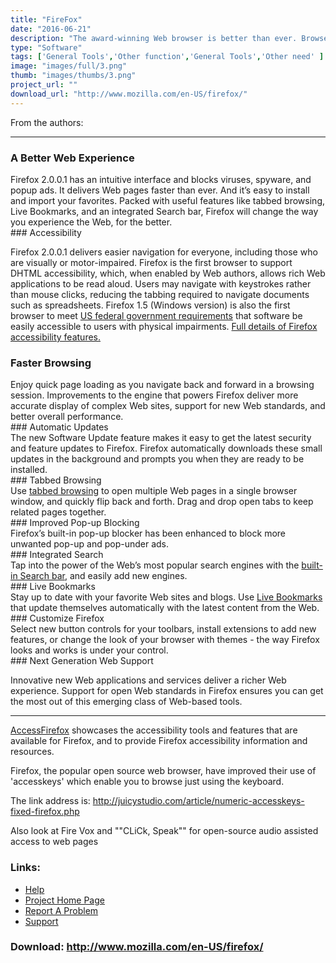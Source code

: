 ```yaml
---
title: "FireFox"
date: "2016-06-21"
description: "The award-winning Web browser is better than ever. Browse the Web with confidence - Firefox protects you from viruses, spyware and pop-ups. Enjoy improvements to performance, ease of use and privacy. It\'s easy to import your favorites and settings and get started. Download Firefox now and get the most out of the Web."
type: "Software"
tags: ['General Tools','Other function','General Tools','Other need' ]
image: "images/full/3.png"
thumb: "images/thumbs/3.png"
project_url: ""
download_url: "http://www.mozilla.com/en-US/firefox/"
---
```

From the authors:  

--------------------

### A Better Web Experience

<div class="" id="" maincontent="" right="">Firefox 2.0.0.1 has an intuitive interface and blocks viruses, spyware, and popup ads. It delivers Web pages faster than ever. And it’s easy to install and import your favorites. Packed with useful features like tabbed browsing, Live Bookmarks, and an integrated Search bar, Firefox will change the way you experience the Web, for the better.  
  
</div>### Accessibility

Firefox 2.0.0.1 delivers easier navigation for everyone, including those who are visually or motor-impaired. Firefox is the first browser to support DHTML accessibility, which, when enabled by Web authors, allows rich Web applications to be read aloud. Users may navigate with keystrokes rather than mouse clicks, reducing the tabbing required to navigate documents such as spreadsheets. Firefox 1.5 (Windows version) is also the first browser to meet <a href="">US federal government requirements</a> that software be easily accessible to users with physical impairments. <a _self="" href="" target="">Full details of Firefox accessibility features.</a>

### Faster Browsing

<div class="" id="" maincontent="" right="">Enjoy quick page loading as you navigate back and forward in a browsing session. Improvements to the engine that powers Firefox deliver more accurate display of complex Web sites, support for new Web standards, and better overall performance.  
  
</div>### Automatic Updates

<div class="" id="" maincontent="" right="">The new Software Update feature makes it easy to get the latest security and feature updates to Firefox. Firefox automatically downloads these small updates in the background and prompts you when they are ready to be installed.  
  
</div>### Tabbed Browsing

<div class="" id="" maincontent="" right="">Use <a href="">tabbed browsing</a> to open multiple Web pages in a single browser window, and quickly flip back and forth. Drag and drop open tabs to keep related pages together.  
  
</div>### Improved Pop-up Blocking

<div class="" id="" maincontent="" right="">Firefox’s built-in pop-up blocker has been enhanced to block more unwanted pop-up and pop-under ads.  
  
</div>### Integrated Search

<div class="" id="" maincontent="" right="">Tap into the power of the Web’s most popular search engines with the <a href="">built-in Search bar</a>, and easily add new engines.  
  
</div>### Live Bookmarks

<div class="" id="" maincontent="" right="">Stay up to date with your favorite Web sites and blogs. Use <a href="">Live Bookmarks</a> that update themselves automatically with the latest content from the Web.  
  
</div>### Customize Firefox

<div class="" id="" maincontent="" right="">Select new button controls for your toolbars, install extensions to add new features, or change the look of your browser with themes - the way Firefox looks and works is under your control.  
  
</div>### Next Generation Web Support

Innovative new Web applications and services deliver a richer Web experience. Support for open Web standards in Firefox ensures you can get the most out of this emerging class of Web-based tools.

- - - - - -

<a _self="" href="" target="">AccessFirefox</a> showcases the accessibility tools and features that are available for Firefox, and to provide Firefox accessibility information and resources.

Firefox, the popular open source web browser, have improved their use of 'accesskeys' which enable you to browse just using the keyboard.

The link address is: <a href="">http://juicystudio.com/article/numeric-accesskeys-fixed-firefox.php</a>

<div id="" relateditems=""></div><div class="" discussion=""><form action="" application="" enctype="" method="" name="" post="" reply="">Also look at Fire Vox and ""CLiCk, Speak"" for open-source audio assisted access to web pages</form></div>

### Links:
- <a href="http://www.mozilla.org/support/firefox/">Help</a>
- <a href="http://www.mozilla.com/firefox/">Project Home Page</a>
- <a href="http://www.mozilla.org/bugs/">Report A Problem</a>
- <a href="http://forums.mozillazine.org/viewforum.php?f=38">Support</a>

### Download: http://www.mozilla.com/en-US/firefox/ 
